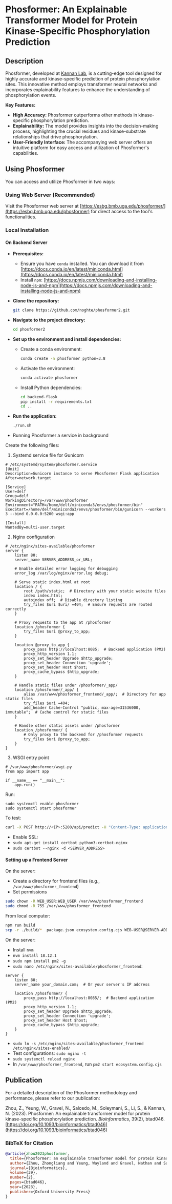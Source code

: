# Phosformer: An Explainable Transformer Model for Protein Kinase-Specific Phosphorylation Prediction

## Description

Phosformer, developed at [Kannan Lab](http://esbg.bmb.uga.edu/), is a cutting-edge tool designed for highly accurate and kinase-specific prediction of protein phosphorylation sites. This innovative method employs transformer neural networks and incorporates explainability features to enhance the understanding of phosphorylation events. 

**Key Features:**

* **High Accuracy:** Phosformer outperforms other methods in kinase-specific phosphorylation prediction.
* **Explainability:** The model provides insights into the decision-making process, highlighting the crucial residues and kinase-substrate relationships that drive phosphorylation.
* **User-Friendly Interface:** The accompanying web server offers an intuitive platform for easy access and utilization of Phosformer's capabilities.

## Using Phosformer

You can access and utilize Phosformer in two ways:

### Using Web Server (Recommended) 

Visit the Phosformer web server at [https://esbg.bmb.uga.edu/phosformer/](https://esbg.bmb.uga.edu/phosformer) for direct access to the tool's functionalities.

### Local Installation

#### On Backend Server
   * **Prerequisites:**
     * Ensure you have `conda` installed. You can download it from [https://docs.conda.io/en/latest/miniconda.html](https://docs.conda.io/en/latest/miniconda.html)
     * Install `npm`: [https://docs.npmjs.com/downloading-and-installing-node-js-and-npm](https://docs.npmjs.com/downloading-and-installing-node-js-and-npm)

   * **Clone the repository:**
     ```bash
     git clone https://github.com/noghte/phosformer2.git
     ```
   * **Navigate to the project directory:**
     ```bash
     cd phosformer2 
     ```

   * **Set up the environment and install dependencies:**
     * Create a conda environment:
       ```bash
       conda create -n phosformer python=3.8
       ```
     * Activate the environment:
       ```bash
       conda activate phosformer
       ```
     * Install Python dependencies:
       ```bash
       cd backend-flask
       pip install -r requirements.txt
       cd ..
       ```

   * **Run the application:**
     ```bash
     ./run.sh
     ```
- Running Phosformer a service in background

Create the following files:

1. Systemd service file for Gunicorn
```
# /etc/systemd/system/phosformer.service
[Unit]
Description=Gunicorn instance to serve Phosformer Flask application
After=network.target

[Service]
User=delf
Group=delf
WorkingDirectory=/var/www/phosformer
Environment="PATH=/home/delf/miniconda3/envs/phosformer/bin"
ExecStart=/home/delf/miniconda3/envs/phosformer/bin/gunicorn --workers 3 --bind 0.0.0.0:5200 wsgi:app

[Install]
WantedBy=multi-user.target
```

2. Nginx configuration
```
# /etc/nginx/sites-available/phosformer
server {
    listen 80;
    server_name SERVER_ADDRESS_or_URL;

    # Enable detailed error logging for debugging
    error_log /var/log/nginx/error.log debug;

    # Serve static index.html at root
    location / {
        root /path/static;  # Directory with your static website files
        index index.html;
        autoindex off;  # Disable directory listing
        try_files $uri $uri/ =404;  # Ensure requests are routed correctly
    }

    # Proxy requests to the app at /phosformer
    location /phosformer {
        try_files $uri @proxy_to_app;
    }

    location @proxy_to_app {
        proxy_pass http://localhost:8085;  # Backend application (PM2)
        proxy_http_version 1.1;
        proxy_set_header Upgrade $http_upgrade;
        proxy_set_header Connection 'upgrade';
        proxy_set_header Host $host;
        proxy_cache_bypass $http_upgrade;
    }

    # Handle static files under /phosformer/_app/
    location /phosformer/_app/ {
        alias /var/www/phosformer_frontend/_app/;  # Directory for app static files
        try_files $uri =404;
        add_header Cache-Control "public, max-age=31536000, immutable";  # Cache control for static files
    }

    # Handle other static assets under /phosformer
    location /phosformer/ {
        # Only proxy to the backend for /phosformer requests
        try_files $uri @proxy_to_app;
    }
}
```

3. WSGI entry point
```
# /var/www/phosformer/wsgi.py
from app import app

if __name__ == "__main__":
    app.run()
```


Run:
```
sudo systemctl enable phosformer
sudo systemctl start phosformer
```

To test:
```bash
curl -X POST http://<IP>:5200/api/predict -H "Content-Type: application/json" -d '{"kinase":"HLEDIATERATRHRYNAVTGEWLDDEVLIKMASQPFGRGAMRECFRTKKLSNFLHAQQWKGASNYVAKRYIEPVDRDVYFEDVRLQMEAKLWGEEYNRHKPPKQVDIMQMCIIELKDRPGKPLFHLEHYIEGKYIKYNSNSGFVRDDNIRLTPQAFSHFTFERSGHQLIVVDIQGVGDLYTDPQIHTETGTDFGDGNLGVRGMALFFYSHACNRIC","substrates":["DIATERATRHRYNAV","RHRYNAVTGEWLDDE","EVLIKMASQPFGRGA","AMRECFRTKKLSNFL","CFRTKKLSNFLHAQQ","AQQWKGASNYVAKRY"]}'
```

- Enable SSL:
- `sudo apt-get install certbot python3-certbot-nginx`
- `sudo certbot --nginx -d <SERVER_ADDRESS>`

#### Setting up a Frontend Server

On the server:
- Create a directory for frontend files (e.g., `/var/www/phosformer_frontend`)
- Set permissions
```bash
sudo chown -R WEB_USER:WEB_USER /var/www/phosformer_frontend
sudo chmod -R 755 /var/www/phosformer_frontend
```

From local computer:
```bash
npm run build
scp -r ./build/*  package.json ecosystem.config.cjs WEB-USER@SERVER-ADDRESS:/var/www/phosformer_frontend/
```

On the server:
- Install `nvm`
- `nvm install 18.12.1`
- `sudo npm install pm2 -g`
- `sudo nano /etc/nginx/sites-available/phosformer_frontend`:
```
server {
    listen 80;
    server_name your_domain.com;  # Or your server's IP address

    location /phosformer/ {
        proxy_pass http://localhost:8085/;  # Backend application (PM2)
        proxy_http_version 1.1;
        proxy_set_header Upgrade $http_upgrade;
        proxy_set_header Connection 'upgrade';
        proxy_set_header Host $host;
        proxy_cache_bypass $http_upgrade; 
    }
}
```

- `sudo ln -s /etc/nginx/sites-available/phosformer_frontend /etc/nginx/sites-enabled/`
- Test configurations: `sudo nginx -t`
- `sudo systemctl reload nginx`
- In `/var/www/phosformer_frontend`, run `pm2 start ecosystem.config.cjs`


## Publication

For a detailed description of the Phosformer methodology and performance, please refer to our publication:

Zhou, Z., Yeung, W., Gravel, N., Salcedo, M., Soleymani, S., Li, S., & Kannan, N. (2023). Phosformer: An explainable transformer model for protein kinase-specific phosphorylation prediction. *Bioinformatics*, 39(2), btad046. [https://doi.org/10.1093/bioinformatics/btad046](https://doi.org/10.1093/bioinformatics/btad046)


### BibTeX for Citation

```bibtex
@article{zhou2023phosformer,
  title={Phosformer: an explainable transformer model for protein kinase-specific phosphorylation prediction},
  author={Zhou, Zhongliang and Yeung, Wayland and Gravel, Nathan and Salcedo, Mariah and Soleymani, Saber and Li, Sheng and Kannan, Natarajan},
  journal={Bioinformatics},
  volume={39},
  number={2},
  pages={btad046},
  year={2023},
  publisher={Oxford University Press}
}
